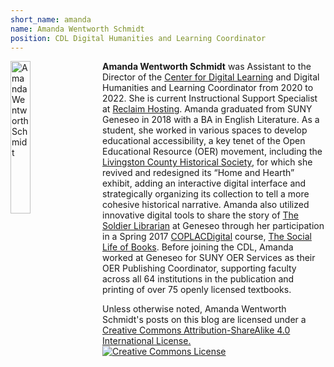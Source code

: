 ```yaml
---
short_name: amanda
name: Amanda Wentworth Schmidt
position: CDL Digital Humanities and Learning Coordinator
---
```


<img src="/images/wentworth.png" alt="Amanda Wentworth Schmidt" style="width:25%;float:left;padding-right:1.5em;"  />

**Amanda Wentworth Schmidt** was Assistant to the Director of the [Center for Digital Learning](https://www.geneseo.edu/cdl) and Digital Humanities and Learning Coordinator from 2020 to 2022. She is current Instructional Support Specialist at [Reclaim Hosting](https://reclaimhosting.com). Amanda graduated from SUNY Geneseo in 2018 with a BA in English Literature. As a student, she worked in various spaces to develop educational accessibility, a key tenet of the Open Educational Resource (OER) movement, including the [Livingston County Historical Society](https://www.livingstoncountyhistoricalsociety.com/), for which she revived and redesigned its “Home and Hearth” exhibit, adding an interactive digital interface and strategically organizing its collection to tell a more cohesive historical narrative. Amanda also utilized innovative digital tools to share the story of [The Soldier Librarian](http://slob.coplacdigital.org/geneseo/) at Geneseo through her participation in a Spring 2017 [COPLACDigital](http://coplacdigital.org/) course, [The Social Life of Books](http://slob.coplacdigital.org/). Before joining the CDL, Amanda worked at Geneseo for SUNY OER Services as their OER Publishing Coordinator, supporting faculty across all 64 institutions in the publication and printing of over 75 openly licensed textbooks.

Unless otherwise noted, Amanda Wentworth Schmidt's posts on this blog are licensed under a <a rel="license" href="http://creativecommons.org/licenses/by-sa/4.0/">Creative Commons Attribution-ShareAlike 4.0 International License.</a><br /><a rel="license" href="http://creativecommons.org/licenses/by-sa/4.0/"><img alt="Creative Commons License" style="border-width:0;" src="https://i.creativecommons.org/l/by-sa/4.0/88x31.png" /></a>
